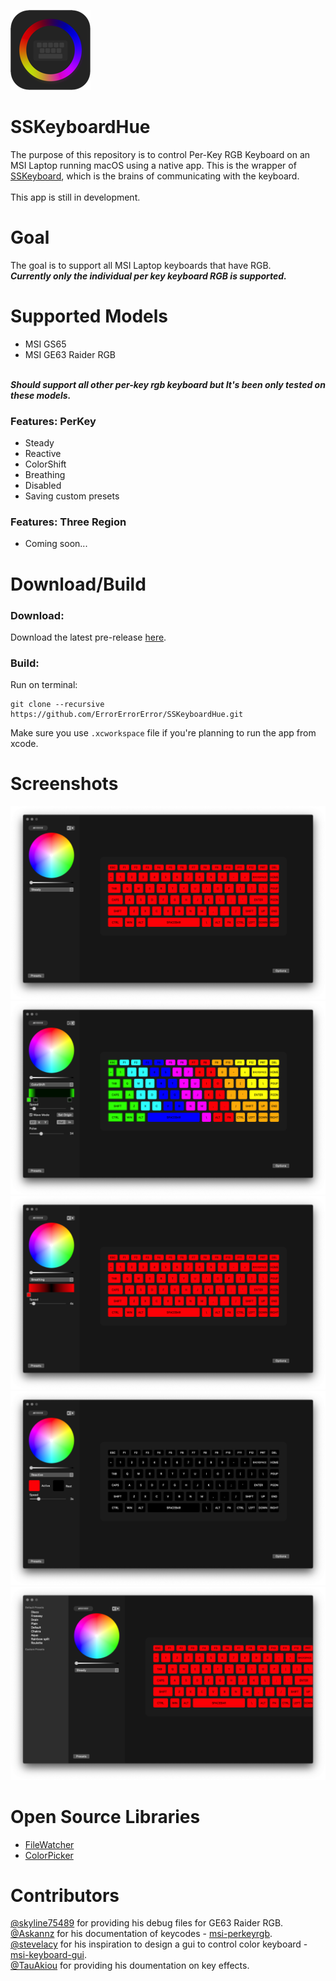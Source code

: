 ![alt text][logo] 

[logo]: images/keyboard-hue-dark-128.png "SSKeyboardHue Logo"

# SSKeyboardHue

The purpose of this repository is to control Per-Key RGB Keyboard on an MSI Laptop running macOS using a native app. This is the wrapper of [SSKeyboard](https://github.com/ErrorErrorError/SSKeyboard), which is the brains of communicating with the keyboard.
<br>
<br> 
This app is still in development.

# Goal
The goal is to support all MSI Laptop keyboards that have RGB.
<br>
***Currently only the individual per key keyboard RGB is supported.***
# Supported Models
*   MSI GS65
*   MSI GE63 Raider RGB

<br>***Should support all other per-key rgb keyboard but It's been only tested on these models.***

### Features: PerKey
*   Steady
*   Reactive
*   ColorShift
*   Breathing
*   Disabled
*   Saving custom presets

### Features: Three Region
*   Coming soon...
# Download/Build
### Download:
Download the latest pre-release [here](https://github.com/ErrorErrorError/SSKeyboardHue/releases).
### Build: 
Run on terminal:
```
git clone --recursive https://github.com/ErrorErrorError/SSKeyboardHue.git
```
Make sure you use ```.xcworkspace``` file if you're planning to run the app from xcode.

# Screenshots

<img src="images/sskeyboardhue-steady-mode.png">

<img src="images/sskeyboardhue-colorshift-mode.png">

<img src="images/sskeyboardhue-breathing-mode.png">

<img src="images/sskeyboardhue-reactive-mode.png">

<img src="images/sskeyboardhue-custom-presets.png">

# Open Source Libraries
* [FileWatcher](https://github.com/eonist/FileWatcher)
* [ColorPicker](https://github.com/Gofake1/Color-Picker)

# Contributors
[@skyline75489](https://github.com/skyline75489) for providing his debug files for GE63 Raider RGB. <br>
[@Askannz](https://github.com/Askannz/) for his documentation of keycodes - [msi-perkeyrgb](https://github.com/Askannz/msi-perkeyrgb). <br>
[@stevelacy](https://github.com/stevelacy) for his inspiration to design a gui to control color keyboard - [msi-keyboard-gui](https://github.com/Askannz/msi-perkeyrgb). <br>
[@TauAkiou](https://github.com/TauAkiou) for providing his doumentation on key effects.